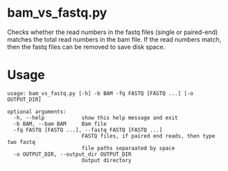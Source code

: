 # bam_vs_fastq.py
Checks whether the read numbers in the fastq files (single or paired-end) matches the total read numbers in the bam file. If the read numbers match, then the fastq files can be removed to save disk space. 


# Usage
```$ python bam_vs_fastq.py -h
usage: bam_vs_fastq.py [-h] -b BAM -fq FASTQ [FASTQ ...] [-o OUTPUT_DIR]

optional arguments:
  -h, --help            show this help message and exit
  -b BAM, --bam BAM     Bam file
  -fq FASTQ [FASTQ ...], --fastq FASTQ [FASTQ ...]
                        FASTQ files, if paired end reads, then type two fastq
                        file paths separaated by space
  -o OUTPUT_DIR, --output_dir OUTPUT_DIR
                        Output directory
```

